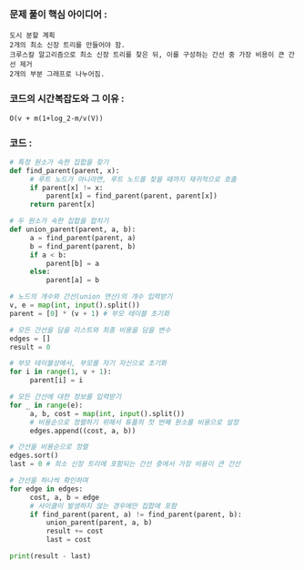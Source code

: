 ### 문제 풀이 핵심 아이디어 :
    도시 분할 계획
    2개의 최소 신장 트리를 만들어야 함.
    크루스칼 알고리즘으로 최소 신장 트리를 찾은 뒤, 이를 구성하는 간선 중 가장 비용이 큰 간선 제거
    2개의 부분 그래프로 나누어짐.

### 코드의 시간복잡도와 그 이유 :
    O(v + m(1+log_2-m/v(V)) 


### 코드 :
```python
# 특정 원소가 속한 집합을 찾기
def find_parent(parent, x):
     # 루트 노드가 아니라면, 루트 노드를 찾을 때까지 재귀적으로 호출
     if parent[x] != x:
         parent[x] = find_parent(parent, parent[x])
     return parent[x]

# 두 원소가 속한 집합을 합치기
def union_parent(parent, a, b):
     a = find_parent(parent, a)
     b = find_parent(parent, b)
     if a < b:
         parent[b] = a
     else:
         parent[a] = b

# 노드의 개수와 간선(union 연산)의 개수 입력받기
v, e = map(int, input().split())
parent = [0] * (v + 1) # 부모 테이블 초기화

# 모든 간선을 담을 리스트와 최종 비용을 담을 변수
edges = []
result = 0

# 부모 테이블상에서, 부모를 자기 자신으로 초기화
for i in range(1, v + 1):
     parent[i] = i

# 모든 간선에 대한 정보를 입력받기
for _ in range(e):
     a, b, cost = map(int, input().split())
     # 비용순으로 정렬하기 위해서 튜플의 첫 번째 원소를 비용으로 설정
     edges.append((cost, a, b))

# 간선을 비용순으로 정렬
edges.sort()
last = 0 # 최소 신장 트리에 포함되는 간선 중에서 가장 비용이 큰 간선

# 간선을 하나씩 확인하며
for edge in edges:
     cost, a, b = edge
     # 사이클이 발생하지 않는 경우에만 집합에 포함
     if find_parent(parent, a) != find_parent(parent, b):
         union_parent(parent, a, b)
         result += cost
         last = cost

print(result - last)
```
